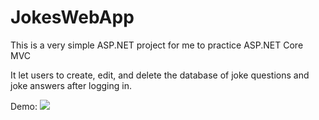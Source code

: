 # JokesWebApp
 This is a very simple ASP.NET project for me to practice ASP.NET Core MVC

It let users to create, edit, and delete the database of joke questions and joke answers after logging in.

Demo:
<Img src="Home-Page-My-ASP.NET-Application-Google-Chrome-2023-03-27-23-19-12.gif" />
